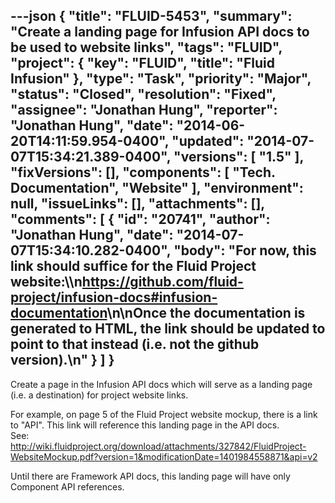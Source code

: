 ---json
{
  "title": "FLUID-5453",
  "summary": "Create a landing page for Infusion API docs to be used to website links",
  "tags": "FLUID",
  "project": {
    "key": "FLUID",
    "title": "Fluid Infusion"
  },
  "type": "Task",
  "priority": "Major",
  "status": "Closed",
  "resolution": "Fixed",
  "assignee": "Jonathan Hung",
  "reporter": "Jonathan Hung",
  "date": "2014-06-20T14:11:59.954-0400",
  "updated": "2014-07-07T15:34:21.389-0400",
  "versions": [
    "1.5"
  ],
  "fixVersions": [],
  "components": [
    "Tech. Documentation",
    "Website"
  ],
  "environment": null,
  "issueLinks": [],
  "attachments": [],
  "comments": [
    {
      "id": "20741",
      "author": "Jonathan Hung",
      "date": "2014-07-07T15:34:10.282-0400",
      "body": "For now, this link should suffice for the Fluid Project website:\\\n<https://github.com/fluid-project/infusion-docs#infusion-documentation>\n\nOnce the documentation is generated to HTML, the link should be updated to point to that instead (i.e. not the github version).\n"
    }
  ]
}
---
Create a page in the Infusion API docs which will serve as a landing page (i.e. a destination) for project website links.&#x20;

For example, on page 5 of the Fluid Project website mockup, there is a link to "API". This link will reference this landing page in the API docs. \
See: <http://wiki.fluidproject.org/download/attachments/327842/FluidProject-WebsiteMockup.pdf?version=1&modificationDate=1401984558871&api=v2>

Until there are Framework API docs, this landing page will have only Component API references.

        